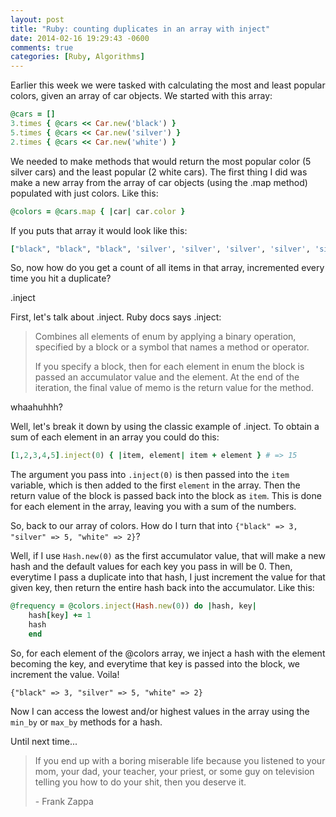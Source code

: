 ```yaml
---
layout: post
title: "Ruby: counting duplicates in an array with inject"
date: 2014-02-16 19:29:43 -0600
comments: true
categories: [Ruby, Algorithms]
---
```


Earlier this week we were tasked with calculating the most and least popular colors, given an array of car objects. <!-- more -->We started with this array:

```ruby
@cars = []
3.times { @cars << Car.new('black') }
5.times { @cars << Car.new('silver') }
2.times { @cars << Car.new('white') }
```

We needed to make methods that would return the most popular color (5 silver cars) and the least popular (2 white cars). The first thing I did was make a new array from the array of car objects (using the .map method) populated with just colors. Like this:

```ruby
@colors = @cars.map { |car| car.color }
```
If you puts that array it would look like this:
```ruby
["black", "black", "black", 'silver', 'silver', 'silver', 'silver', 'silver', "white", "white"]
```

So, now how do you get a count of all items in that array, incremented every time you hit a duplicate?

.inject

First, let's talk about .inject. Ruby docs says .inject:
>Combines all elements of enum by applying a binary operation, specified by a block or a symbol that names a method or operator.
>
>If you specify a block, then for each element in enum the block is passed an accumulator value and the element. At the end of the iteration, the final value of memo is the return value for the method.

whaahuhhh?

Well, let's break it down by using the classic example of .inject. To obtain a sum of each element in an array you could do this:
```ruby
[1,2,3,4,5].inject(0) { |item, element| item + element } # => 15
```
The argument you pass into <code>.inject(0)</code> is then passed into the <code>item</code> variable, which is then added to the first <code>element</code> in the array. Then the return value of the block is passed back into the block as <code>item</code>. This is done for each element in the array, leaving you with a sum of the numbers.

So, back to our array of colors. How do I turn that into <code>{"black" => 3, "silver" => 5, "white" => 2}</code>?

Well, if I use <code>Hash.new(0)</code> as the first accumulator value, that will make a new hash and the default values for each key you pass in will be 0. Then, everytime I pass a duplicate into that hash, I just increment the value for that given key, then return the entire hash back into the accumulator. Like this:

```ruby
@frequency = @colors.inject(Hash.new(0)) do |hash, key|
    hash[key] += 1
    hash
    end
```

So, for each element of the @colors array, we inject a hash with the element becoming the key, and everytime that key is passed into the block, we increment the value. Voila!
```
{"black" => 3, "silver" => 5, "white" => 2}
```
Now I can access the lowest and/or highest values in the array using the <code>min_by</code> or <code>max_by</code> methods for a hash.

Until next time...

>If you end up with a boring miserable life because you listened to your mom, your dad, your teacher, your priest, or some guy on television telling you how to do your shit, then you deserve it.
>
> \- Frank Zappa

